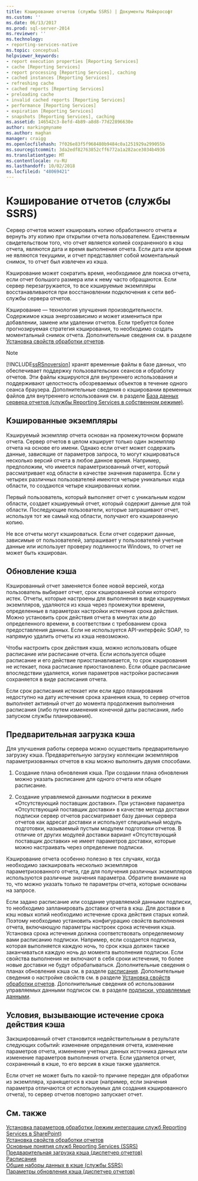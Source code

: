 ```yaml
---
title: Кэширование отчетов (службы SSRS) | Документы Майкрософт
ms.custom: ''
ms.date: 06/13/2017
ms.prod: sql-server-2014
ms.reviewer: ''
ms.technology:
- reporting-services-native
ms.topic: conceptual
helpviewer_keywords:
- report execution properties [Reporting Services]
- cache [Reporting Services]
- report processing [Reporting Services], caching
- cached instances [Reporting Services]
- refreshing cache
- cached reports [Reporting Services]
- preloading cache
- invalid cached reports [Reporting Services]
- performance [Reporting Services]
- expiration [Reporting Services]
- snapshots [Reporting Services], caching
ms.assetid: 146542c3-8efd-4b89-a8d8-77d22896630e
author: markingmyname
ms.author: maghan
manager: craigg
ms.openlocfilehash: 7f026e83f5f968480b9484c0a1251929a299055b
ms.sourcegitcommit: 3da2edf82763852cff6772a1a282ace3034b4936
ms.translationtype: MT
ms.contentlocale: ru-RU
ms.lasthandoff: 10/02/2018
ms.locfileid: "48069421"
---
```

# <a name="caching-reports-ssrs"></a>Кэширование отчетов (службы SSRS)
  Сервер отчетов может кэшировать копию обработанного отчета и вернуть эту копию при открытии отчета пользователем. Единственным свидетельством того, что отчет является копией сохраненного в кэш отчета, являются дата и время выполнения отчета. Если дата или время не являются текущими, и отчет представляет собой моментальный снимок, то отчет был извлечен из кэша.  
  
 Кэширование может сократить время, необходимое для поиска отчета, если отчет большого размера или к нему часто обращаются. Если сервер перезагружается, то все кэшируемые экземпляры восстанавливаются при восстановлении подключения к сети веб-службы сервера отчетов.  
  
 Кэширование — технология улучшения производительности. Содержимое кэша энергозависимо и может измениться при добавлении, замене или удалении отчетов. Если требуется более прогнозируемая стратегия кэширования, то необходимо создать моментальный снимок отчета. Дополнительные сведения см. в разделе [Установка свойств обработки отчетов](set-report-processing-properties.md).  
  
> [!NOTE]  
>  [!INCLUDE[ssRSnoversion](../../includes/ssrsnoversion-md.md)] хранят временные файлы в базе данных, что обеспечивает поддержку пользовательских сеансов и обработку отчетов. Эти файлы кэшируются для внутреннего использования и поддерживают целостность обозреваемых объектов в течение одного сеанса браузера. Дополнительные сведения о кэшировании временных файлов для внутреннего использования см. в разделе [База данных сервера отчетов (службы Reporting Services в собственном режиме)](report-server-database-ssrs-native-mode.md).  
  
## <a name="cached-instances"></a>Кэшированные экземпляры  
 Кэшируемый экземпляр отчета основан на промежуточном формате отчета. Сервер отчетов в целом кэширует только один экземпляр отчета на основе его имени. Однако если отчет может содержать данные, зависящие от параметров запроса, то могут кэшироваться несколько версий отчета в любое данное время. Например, предположим, что имеется параметризованный отчет, который рассматривает код области в качестве значения параметра. Если у четырех различных пользователей имеются четыре уникальных кода области, то создаются четыре кэшированных копии.  
  
 Первый пользователь, который выполняет отчет с уникальным кодом области, создает кэшируемый отчет, который содержит данные для той области. Последующие пользователи, которые запрашивают отчет, используя тот же самый код области, получают его кэшированную копию.  
  
 Не все отчеты могут кэшироваться. Если отчет содержит данные, зависимые от пользователей, запрашивает у пользователей учетные данные или использует проверку подлинности Windows, то отчет не может быть кэширован.  
  
## <a name="refreshing-the-cache"></a>Обновление кэша  
 Кэшированный отчет заменяется более новой версией, когда пользователь выбирает отчет, срок кэшированной копии которого истек. Отчеты, которые настроены для выполнения в виде кэшируемых экземпляров, удаляются из кэша через промежутки времени, определенные в параметрах настройки истечения срока действия. Можно установить срок действия отчета в минутах или до определенного времени, в соответствии с требованием срока предоставления данных. Если не используется API-интерфейс SOAP, то напрямую удалить отчеты из кэша невозможно.  
  
 Чтобы настроить срок действия кэша, можно использовать общее расписание или расписание отчета. Если используется общее расписание и его действие приостанавливается, то срок кэширования не истекает, пока расписание приостановлено. Если общее расписание впоследствии удаляется, копия параметров настройки расписания сохраняется в виде расписания отчета.  
  
 Если срок расписания истекает или если ядро планирования недоступно на дату истечения срока хранения кэша, то сервер отчетов выполняет активный отчет до момента продолжения выполнения расписания (либо путем изменения конечной даты расписания, либо запуском службы планирования).  
  
## <a name="preloading-the-cache"></a>Предварительная загрузка кэша  
 Для улучшения работы сервера можно осуществить предварительную загрузку кэша. Предварительную загрузку коллекции экземпляров параметризованных отчетов в кэш можно выполнить двумя способами.  
  
1.  Создание плана обновления кэша. При создании плана обновления можно указать расписание для одного отчета или общее расписание.  
  
2.  Создание управляемой данными подписки в режиме «Отсутствующий поставщик доставки». При установке параметра «Отсутствующий поставщик доставки» в качестве метода доставки подписки сервер отчетов рассматривает базу данных сервера отчетов как адресат доставки и использует специальный модуль подготовки, называемый пустым модулем подготовки отчетов. В отличие от других модулей доставки вариант «Отсутствующий поставщик доставки» не имеет параметров доставки, которые можно настраивать через определение подписки.  
  
 Кэширование отчета особенно полезно в тех случаях, когда необходимо закэшировать несколько экземпляров параметризованного отчета, где для получения различных экземпляров используются различные значения параметра. Обратите внимание на то, что можно указать только те параметры отчета, которые основаны на запросе.  
  
 Если задано расписание или создание управляемой данными подписки, то необходимо запланировать доставки отчета в кэш. Для доставки в кэш новых копий необходимо истечение срока действия старых копий. Поэтому необходимо установить конфигурацию свойств выполнения отчета, включающую параметры настроек срока истечения кэша. Установка срока истечения должна соответствовать определяемому вами расписанию подписки. Например, если создается подписка, которая выполняется каждую ночь, то срок кэша должен также заканчиваться каждую ночь до момента выполнения подписки. Если свойства выполнения не включают в себя сроки истечения, то более новые доставки не будут обрабатываться. Дополнительные сведения о планах обновления кэша см. в разделе [расписания](../subscriptions/schedules.md). Дополнительные сведения о настройке свойств см. в разделе [Установка свойств обработки отчетов](set-report-processing-properties.md). Дополнительные сведения об использовании управляемых данными подписок см. в разделе [подписки, управляемые данными](../subscriptions/data-driven-subscriptions.md).  
  
## <a name="conditions-that-cause-cache-expiration"></a>Условия, вызывающие истечение срока действия кэша  
 Закэшированный отчет становится недействительным в результате следующих событий: изменение определения отчета, изменение параметров отчета, изменение учетных данных источника данных или изменение параметров выполнения отчета. Если удаляется отчет, сохраненный в кэше, то его версия в кэше также удаляется.  
  
 Если отчет не может быть по какой-то причине передан для обработки из экземпляра, хранящегося в кэше (например, если значения параметра отличаются от используемых для создания кэшированного отчета), то сервер отчетов повторно запускает отчет.  
  
## <a name="see-also"></a>См. также  
 [Установка параметров обработки &#40;режим интеграции служб Reporting Services в SharePoint&#41;](../set-processing-options-reporting-services-in-sharepoint-integrated-mode.md)   
 [Установка свойств обработки отчетов](set-report-processing-properties.md)   
 [Основные понятия служб Reporting Services (SSRS)](../reporting-services-concepts-ssrs.md)   
 [Предварительная загрузка кэша (диспетчер отчетов)](preload-the-cache-report-manager.md)   
 [Расписания](../subscriptions/schedules.md)   
 [Общие наборы данных в кэше (службы SSRS)](cache-shared-datasets-ssrs.md)   
 [Параметры обновления кэша (диспетчер отчетов)](../cache-refresh-options-report-manager.md)  
  
  
